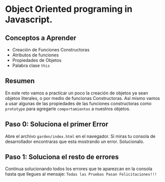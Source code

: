 # Object Oriented programing in Javascript.

## Conceptos a Aprender
- Creación de Funciones Constructoras
- Atributos de funciones
- Propiedades de Objetos
- Palabra clase `this`

## Resumen

En este reto vamos a practicar un poco la creación de objetos ya sean objetos literales, o por medio de funcionas Constructoras. Así mismo vamos a usar algunas de las propiedades de las funciones constructoras como `prototype` para agregarle `comportamientos` a nuestros objetos.

## Paso 0: Soluciona el primer Error

Abre el archivo `garden/index.html` en el navegador. Si miras tu consola de desarrollador encontraras que esta mostrando un error. Solucionalo.

## Paso 1: Soluciona el resto de errores

Continua solucionando todos los errores que te aparezcan en la consola hasta que llegues al mensaje: `Todas las Pruebas Pasan Felicitaciones!!!`
